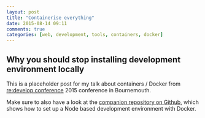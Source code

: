 ```yaml
---
layout: post
title: "Containerise everything"
date: 2015-08-14 09:11
comments: true
categories: [web, development, tools, containers, docker]
---
```


## Why you should stop installing development environment locally

This is a placeholder post for my talk about containers / Docker from [re:develop conference][1] 2015 conference in Bournemouth.

<script async class="speakerdeck-embed" data-id="8e12ea8c3f29422380c11514497bfefd" data-ratio="1.77777777777778" src="//speakerdeck.com/assets/embed.js"></script>

Make sure to also have a look at the [companion repository on Github][2], which shows how to set up a Node based development environment with Docker.

[1]: http://redevelop.io
[2]: https://github.com/ustwo/docker-node-boilerplate